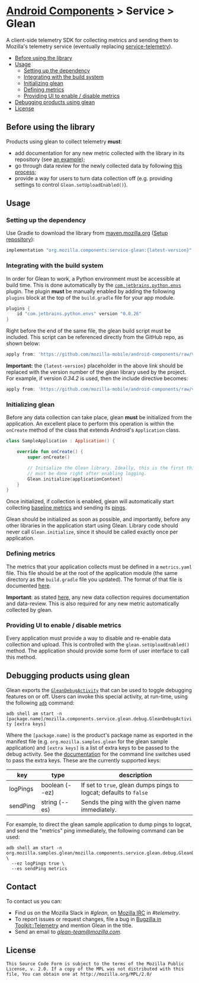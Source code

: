 # [Android Components](../../../README.md) > Service > Glean

A client-side telemetry SDK for collecting metrics and sending them to Mozilla's telemetry service
(eventually replacing [service-telemetry](../telemetry/README.md)).

- [Before using the library](#before-using-the-library)
- [Usage](#usage)
    - [Setting up the dependency](#setting-up-the-dependency)
    - [Integrating with the build system](#integrating-with-the-build-system)
    - [Initializing glean](#initializing-glean)
    - [Defining metrics](#defining-metrics)
    - [Providing UI to enable / disable metrics](#providing-ui-to-enable--disable-metrics)
- [Debugging products using glean](#debugging-products-using-glean)
- [License](#license)

## Before using the library
Products using glean to collect telemetry **must**:

- add documentation for any new metric collected with the library in its repository (see [an example](https://github.com/mozilla-mobile/android-components/blob/df429df1a193516f796f2330863af384cce820bc/components/service/glean/docs/pings.md));
- go through data review for the newly collected data by following [this process](https://wiki.mozilla.org/Firefox/Data_Collection);
- provide a way for users to turn data collection off (e.g. providing settings to control
  `Glean.setUploadEnabled()`).

## Usage

### Setting up the dependency

Use Gradle to download the library from [maven.mozilla.org](https://maven.mozilla.org/) 
([Setup repository](../../../README.md#maven-repository)):

```Groovy
implementation "org.mozilla.components:service-glean:{latest-version}"
```

### Integrating with the build system

In order for Glean to work, a Python environment must be accessible at build time. This is done
automatically by the [`com.jetbrains.python.envs`](https://github.com/JetBrains/gradle-python-envs/)
plugin. The plugin **must** be manually enabled by adding the following `plugins` block at the top
of the `build.gradle` file for your app module.

```Groovy
plugins {
    id "com.jetbrains.python.envs" version "0.0.26"
}
```

Right before the end of the same file, the glean build script must be included. This script can be
referenced directly from the GitHub repo, as shown below:

```Groovy
apply from: 'https://github.com/mozilla-mobile/android-components/raw/v{latest-version}/components/service/glean/scripts/sdk_generator.gradle'
```

**Important:** the `{latest-version}` placeholder in the above link should be replaced with the version
number of the glean library used by the project. For example, if version *0.34.2* is used, then the
include directive becomes:

```Groovy
apply from: 'https://github.com/mozilla-mobile/android-components/raw/v0.34.2/components/service/glean/scripts/sdk_generator.gradle'
```

### Initializing glean

Before any data collection can take place, glean **must** be initialized from the application. An
excellent place to perform this operation is within the `onCreate` method of the class that extends
Android's `Application` class.

```Kotlin
class SampleApplication : Application() {

    override fun onCreate() {
        super.onCreate()

        // Initialize the Glean library. Ideally, this is the first thing that
        // must be done right after enabling logging.
        Glean.initialize(applicationContext)
    }
}
```

Once initialized, if collection is enabled, glean will automatically start collecting [baseline metrics](metrics.yaml)
and sending its [pings](docs/pings.md).

Glean should be initialized as soon as possible, and importantly, before any
other libraries in the application start using Glean. Library code should never
call `Glean.initialize`, since it should be called exactly once per application.

### Defining metrics

The metrics that your application collects must be defined in a `metrics.yaml`
file. This file should be at the root of the application module (the same
directory as the `build.gradle` file you updated). The format of that file is
documented [here](https://mozilla.github.io/glean_parser/metrics-yaml.html).

**Important**: as stated [here](#before-using-the-library), any new data collection requires
documentation and data-review. This is also required for any new metric automatically collected
by glean.

### Providing UI to enable / disable metrics

Every application must provide a way to disable and re-enable data collection and upload. This is
controlled with the `glean.setUploadEnabled()` method. The application should
provide some form of user interface to call this method.

## Debugging products using glean
Glean exports the [`GleanDebugActivity`](src/main/java/mozilla/components/service/glean/debug/GleanDebugActivity.kt)
that can be used to toggle debugging features on or off. Users can invoke this special activity, at
run-time, using the following [`adb`](https://developer.android.com/studio/command-line/adb) command:

`adb shell am start -n [package.name]/mozilla.components.service.glean.debug.GleanDebugActivity [extra keys]`

Where the `[package.name]` is the product's package name as exported in the manifest file (e.g.
`org.mozilla.samples.glean` for the glean sample application) and `[extra keys]` is a list of
extra keys to be passed to the debug activity. See the [documentation](https://developer.android.com/studio/command-line/adb#IntentSpec)
for the command line switches used to pass the extra keys. These are the currently supported keys:

|key|type|description|
|---|----|-----------|
| logPings | boolean (--ez) | If set to `true`, glean dumps pings to logcat; defaults to `false` |
| sendPing | string (--es) | Sends the ping with the given name immediately. |

For example, to direct the glean sample application to dump pings to logcat, and send the "metrics" ping immediately, the following command can be used:

```
adb shell am start -n org.mozilla.samples.glean/mozilla.components.service.glean.debug.GleanDebugActivity \
  --ez logPings true \
  --es sendPing metrics
```

## Contact

To contact us you can:
- Find us on the Mozilla Slack in *#glean*, on [Mozilla IRC](https://wiki.mozilla.org/IRC) in *#telemetry*.
- To report issues or request changes, file a bug in [Bugzilla in Toolkit::Telemetry](https://bugzilla.mozilla.org/enter_bug.cgi?product=Toolkit&component=Telemetry&status_whiteboard=%5Btelemetry%3Amobilesdk%3Am%3F%5D) and mention Glean in the title.
- Send an email to *glean-team@mozilla.com*.

## License

    This Source Code Form is subject to the terms of the Mozilla Public
    License, v. 2.0. If a copy of the MPL was not distributed with this
    file, You can obtain one at http://mozilla.org/MPL/2.0/
